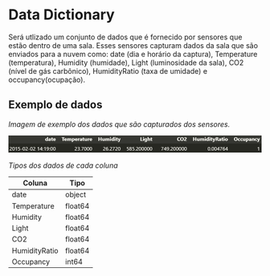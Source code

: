 # Data Dictionary
Será utlizado um conjunto de dados que é fornecido por sensores que estão dentro de uma sala. Esses sensores capturam dados da sala que são enviados para a nuvem como: date (dia e horário da captura), Temperature (temperatura), Humidity (humidade), Light (luminosidade da sala), CO2 (nível de gás carbônico), HumidityRatio (taxa de umidade) e occupancy(ocupação).

## Exemplo de dados
_Imagem de exemplo dos dados que são capturados dos sensores._

![Exemplo dos dados](data_example.png)

_Tipos dos dados de cada coluna_

| Coluna        | Tipo         |
|---------------|--------------|
| date          | object       |
| Temperature   | float64      |
| Humidity      | float64      |
| Light         | float64      |
| CO2           | float64      |
| HumidityRatio | float64      |
| Occupancy     | int64        |